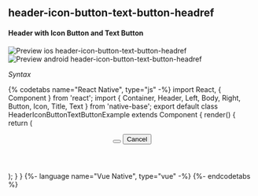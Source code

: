 ## header-icon-button-text-button-headref
#### Header with Icon Button and Text Button

![Preview ios header-icon-button-text-button-headref](https://github.com/GeekyAnts/NativeBase-KitchenSink/raw/v2.6.1/screenshots/ios/header-with-icon-button-text-button.png)
![Preview android header-icon-button-text-button-headref](https://github.com/GeekyAnts/NativeBase-KitchenSink/raw/v2.6.1/screenshots/android/header-with-icon-button-text-button.png)

*Syntax*

{% codetabs name="React Native", type="js" -%}
import React, { Component } from 'react';
import { Container, Header, Left, Body, Right, Button, Icon, Title, Text } from 'native-base';
export default class HeaderIconButtonTextButtonExample extends Component {
  render() {
    return (
      <Container>
        <Header>
          <Left>
            <Button transparent>
              <Icon name='arrow-back' />
            </Button>
          </Left>
          <Body>
            <Title>Header</Title>
          </Body>
          <Right>
            <Button transparent>
              <Text>Cancel</Text>
            </Button>
          </Right>
        </Header>
      </Container>
    );
  }
}
{%- language name="Vue Native", type="vue" -%}
<template>
  <nb-container>
    <nb-header>
      <nb-left>
        <nb-button transparent>
          <nb-icon name="arrow-back" />
        </nb-button>
      </nb-left>
      <nb-body>
        <nb-title>Header</nb-title>
      </nb-body>
      <nb-right>
        <nb-button transparent>
          <nb-text>Cancel</nb-text>
        </nb-button>
      </nb-right>
    </nb-header>
  </nb-container>
</template>
{%- endcodetabs %}
  <p>
    <div id="" class="mobileDevice" style="background: url(&quot;https://docs.nativebase.io/docs/assets/iosphone.png&quot;) no-repeat; padding: 63px 20px 100px 15px; width: 292px; height: 600px;margin:0 auto;float:none;">
        <img src="https://github.com/GeekyAnts/NativeBase-KitchenSink/raw/v2.6.1/screenshots/ios/header-with-icon-button-text-button.png" alt="" style="display:block !important" />
    </div>
</p>
<br />